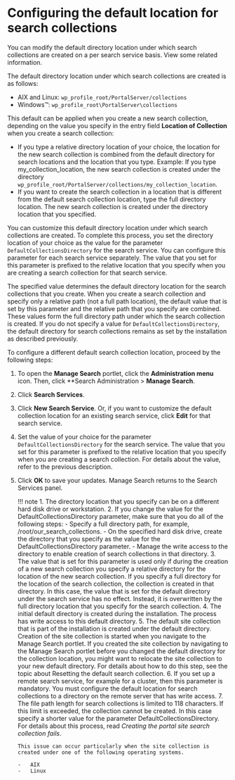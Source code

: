 # Configuring the default location for search collections

You can modify the default directory location under which search collections are created on a per search service basis. View some related information.

The default directory location under which search collections are created is as follows:

-   AIX and Linux: `wp_profile_root/PortalServer/collections`
-   Windows™: `wp_profile_root\PortalServer\collections`

This default can be applied when you create a new search collection, depending on the value you specify in the entry field **Location of Collection** when you create a search collection:

-   If you type a relative directory location of your choice, the location for the new search collection is combined from the default directory for search locations and the location that you type. Example: If you type my\_collection\_location, the new search collection is created under the directory `wp_profile_root/PortalServer/collections/my_collection_location`.
-   If you want to create the search collection in a location that is different from the default search collection location, type the full directory location. The new search collection is created under the directory location that you specified.

You can customize this default directory location under which search collections are created. To complete this process, you set the directory location of your choice as the value for the parameter `DefaultCollectionsDirectory` for the search service. You can configure this parameter for each search service separately. The value that you set for this parameter is prefixed to the relative location that you specify when you are creating a search collection for that search service.

The specified value determines the default directory location for the search collections that you create. When you create a search collection and specify only a relative path \(not a full path location\), the default value that is set by this parameter and the relative path that you specify are combined. These values form the full directory path under which the search collection is created. If you do not specify a value for `DefaultCollectionsDirectory`, the default directory for search collections remains as set by the installation as described previously.

To configure a different default search collection location, proceed by the following steps:

1.  To open the **Manage Search** portlet, click the **Administration menu** icon. Then, click **Search Administration > **Manage Search**.

2.  Click **Search Services**.

3.  Click **New Search Service**. Or, if you want to customize the default collection location for an existing search service, click **Edit** for that search service.

4.  Set the value of your choice for the parameter `DefaultCollectionsDirectory` for the search service. The value that you set for this parameter is prefixed to the relative location that you specify when you are creating a search collection. For details about the value, refer to the previous description.

5.  Click **OK** to save your updates. Manage Search returns to the Search Services panel.

    !!! note
        1.  The directory location that you specify can be on a different hard disk drive or workstation.
        2.  If you change the value for the DefaultCollectionsDirectory parameter, make sure that you do all of the following steps:
            -   Specify a full directory path, for example, /root/our\_search\_collections.
            -   On the specified hard disk drive, create the directory that you specify as the value for the DefaultCollectionsDirectory parameter.
            -   Manage the write access to the directory to enable creation of search collections in that directory.
        3.  The value that is set for this parameter is used only if during the creation of a new search collection you specify a relative directory for the location of the new search collection. If you specify a full directory for the location of the search collection, the collection is created in that directory. In this case, the value that is set for the default directory under the search service has no effect. Instead, it is overwritten by the full directory location that you specify for the search collection.
        4.  The initial default directory is created during the installation. The process has write access to this default directory.
        5.  The default site collection that is part of the installation is created under the default directory. Creation of the site collection is started when you navigate to the Manage Search portlet. If you created the site collection by navigating to the Manage Search portlet before you changed the default directory for the collection location, you might want to relocate the site collection to your new default directory. For details about how to do this step, see the topic about Resetting the default search collection.
        6.  If you set up a remote search service, for example for a cluster, then this parameter is mandatory. You must configure the default location for search collections to a directory on the remote server that has write access.
        7.  The file path length for search collections is limited to 118 characters. If this limit is exceeded, the collection cannot be created. In this case specify a shorter value for the parameter DefaultCollectionsDirectory. For details about this process, read *Creating the portal site search collection fails*.

        This issue can occur particularly when the site collection is created under one of the following operating systems.

        -   AIX
        -   Linux


